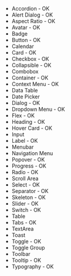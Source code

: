 - Accordion - OK
- Alert Dialog - OK
- Aspect Ratio - OK
- Avatar - OK
- Badge
- Button - OK
- Calendar
- Card - OK
- Checkbox - OK
- Collapsible - OK
- Combobox
- Container - OK
- Context Menu - OK
- Data Table
- Date Picker
- Dialog - OK
- Dropdown Menu - OK
- Flex - OK
- Heading - OK
- Hover Card - OK
- Input
- Label - OK
- Menubar
- Navigation Menu
- Popover - OK
- Progress - OK
- Radio - OK
- Scroll Area
- Select - OK
- Separator - OK
- Skeleton - OK
- Slider - OK
- Switch - OK
- Table
- Tabs - OK
- TextArea
- Toast
- Toggle - OK
- Toggle Group
- Toolbar
- Tooltip - OK
- Typography - OK